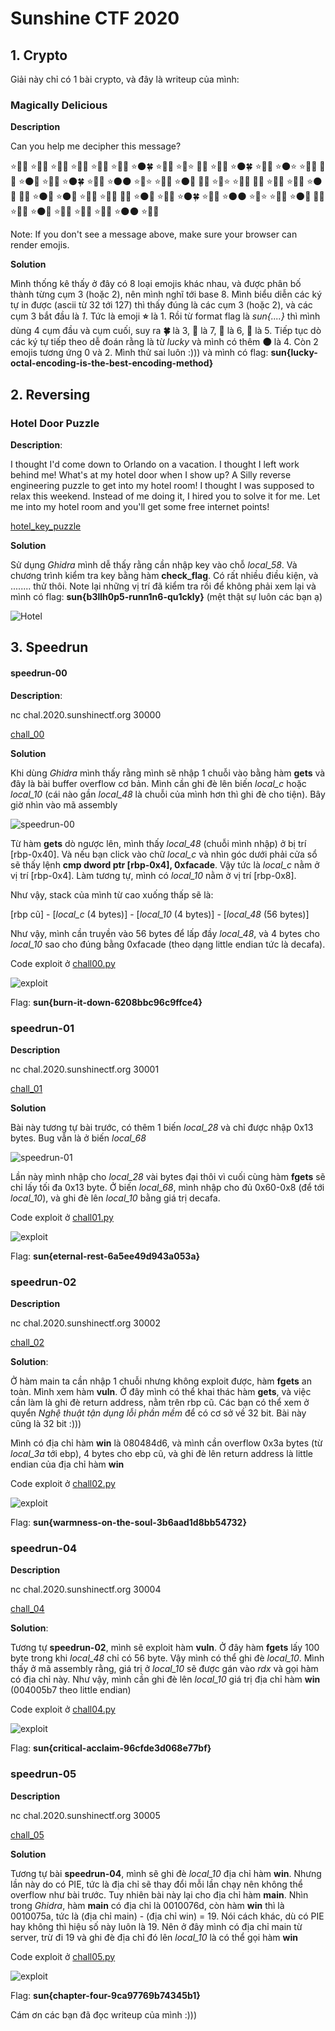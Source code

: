 # Sunshine CTF 2020

## 1. Crypto

Giải này chỉ có 1 bài crypto, và đây là writeup của mình:

### Magically Delicious

**Description**

Can you help me decipher this message?

⭐🌈🍀 ⭐🌈🦄 ⭐🦄🌈 ⭐🎈🍀 ⭐🦄🌑 ⭐🌈🦄 ⭐🌑🍀 ⭐🦄🍀 ⭐🎈⭐ 🦄🦄 ⭐🦄🎈 ⭐🌑🍀 ⭐🌈🌑 ⭐🌑⭐ ⭐🦄🌑 🦄🦄 ⭐🌑🦄 ⭐🦄🌈 ⭐🌑🍀 ⭐🦄🎈 ⭐🌑🌑 ⭐🦄⭐ ⭐🦄🌈 ⭐🌑🎈 🦄🦄 ⭐🦄⭐ ⭐🌈🍀 🦄🦄 ⭐🌈🌑 ⭐🦄💜 ⭐🌑🦄 🦄🦄 ⭐🌑🐴 ⭐🌑🦄 ⭐🌈🍀 ⭐🌈🌑 🦄🦄 ⭐🌑🦄 ⭐🦄🌈 ⭐🌑🍀 ⭐🦄🎈 ⭐🌑🌑 ⭐🦄⭐ ⭐🦄🌈 ⭐🌑🎈 🦄🦄 ⭐🦄🦄 ⭐🌑🦄 ⭐🌈🌑 ⭐🦄💜 ⭐🦄🎈 ⭐🌑🌑 ⭐🎈🦄

Note: If you don't see a message above, make sure your browser can render emojis.

**Solution**

Mình thống kê thấy ở đây có 8 loại emojis khác nhau, và được phân bố thành từng cụm 3 (hoặc 2), nên mình nghĩ tới base 8. Mình biểu diễn các ký tự in được (ascii từ 32 tới 127) thì thấy đúng là các cụm 3 (hoặc 2), và các cụm 3 bắt đầu là *1*. Tức là emoji **⭐** là 1. Rồi từ format flag là *sun{....}* thì mình dùng 4 cụm đầu và cụm cuối, suy ra **🍀** là 3, **🎈** là 7, **🌈** là 6, **🦄** là 5. Tiếp tục dò các ký tự tiếp theo dễ đoán rằng là từ *lucky* và mình có thêm **🌑** là 4. Còn 2 emojis tương ứng 0 và 2. Mình thử sai luôn :))) và mình có flag: **sun{lucky-octal-encoding-is-the-best-encoding-method}**

## 2.  Reversing

### Hotel Door Puzzle

**Description**:

I thought I'd come down to Orlando on a vacation. I thought I left work behind me! What's at my hotel door when I show up? A Silly reverse engineering puzzle to get into my hotel room! I thought I was supposed to relax this weekend. Instead of me doing it, I hired you to solve it for me. Let me into my hotel room and you'll get some free internet points!

[hotel_key_puzzle](hotel_key_puzzle)

**Solution**

Sử dụng *Ghidra* mình dễ thấy rằng cần nhập key vào chỗ *local_58*. Và chương trình kiểm tra key bằng hàm **check_flag**. Có rất nhiều điều kiện, và ........  thử thôi. Note lại những vị trí đã kiểm tra rồi để không phải xem lại và mình có flag: **sun{b3llh0p5-runn1n6-qu1ckly}** (mệt thật sự luôn các bạn ạ)

![Hotel](re1.png)

## 3. Speedrun

#### speedrun-00

**Description**:

nc chal.2020.sunshinectf.org 30000

[chall_00](chall_00)

**Solution**

Khi dùng *Ghidra* mình thấy rằng mình sẽ nhập 1 chuỗi vào bằng hàm **gets** và đây là bài buffer overflow cơ bản. Mình cần ghi đè lên biến *local_c* hoặc *local_10* (cái nào gần *local_48* là chuỗi của mình hơn thì ghi đè cho tiện). Bây giờ nhìn vào mã assembly

![speedrun-00](sr1.png)

Từ hàm **gets** dò ngược lên, mình thấy *local_48* (chuỗi mình nhập) ở bị trí [rbp-0x40]. Và nếu bạn click vào chữ *local_c* và nhìn góc dưới phải cửa sổ sẽ thấy lệnh **cmp dword ptr [rbp-0x4], 0xfacade**. Vậy tức là *local_c* nằm ở vị trí [rbp-0x4]. Làm tương tự, mình có *local_10* nằm ở vị trí [rbp-0x8].

Như vậy, stack của mình từ cao xuống thấp sẽ là:

[rbp cũ] - [*local_c* (4 bytes)] - [*local_10* (4 bytes)] - [*local_48* (56 bytes)]

Như vậy, mình cần truyền vào 56 bytes để lấp đầy *local_48*, và 4 bytes cho *local_10* sao cho đúng bằng 0xfacade (theo dạng little endian tức là decafa).

Code exploit ở [chall00.py](chall00.py)

![exploit](sr0solve.png)

Flag: **sun{burn-it-down-6208bbc96c9ffce4}**

### speedrun-01

**Description**

nc chal.2020.sunshinectf.org 30001

[chall_01](chall_01)

**Solution**

Bài này tương tự bài trước, có thêm 1 biến *local_28* và chỉ được nhập 0x13 bytes. Bug vẫn là ở biến *local_68*

![speedrun-01](sr1.png)

Lần này mình nhập cho *local_28* vài bytes đại thôi vì cuối cùng hàm **fgets** sẽ chỉ lấy tối đa 0x13 byte. Ở biến *local_68*, mình nhập cho đủ 0x60-0x8 (để tới *local_10*), và ghi đè lên *local_10* bằng giá trị decafa.

Code exploit ở [chall01.py](chall01.py)

![exploit](sr1solve.png)

Flag: **sun{eternal-rest-6a5ee49d943a053a}**

### speedrun-02

**Description**

nc chal.2020.sunshinectf.org 30002

[chall_02](chall_02)

**Solution**:

Ở hàm main ta cần nhập 1 chuỗi nhưng không exploit được, hàm **fgets** an toàn. Mình xem hàm **vuln**. Ở đây mình có thể khai thác hàm **gets**, và việc cần làm là ghi đè return address, nằm trên rbp cũ. Các bạn có thể xem ở quyển *Nghệ thuật tận dụng lỗi phần mềm* để có cơ sở về 32 bit. Bài này cũng là 32 bit :)))

Mình có địa chỉ hàm **win** là 080484d6, và mình cần overflow 0x3a bytes (từ *local_3a* tới ebp), 4 bytes cho ebp cũ, và ghi đè lên return address là little endian của địa chỉ hàm **win**

Code exploit ở [chall02.py](chall02.py)

![exploit](sr2solve.png)

Flag: **sun{warmness-on-the-soul-3b6aad1d8bb54732}**

### speedrun-04

**Description**

nc chal.2020.sunshinectf.org 30004

[chall_04](chall_04)

**Solution**:

Tương tự **speedrun-02**, mình sẽ exploit hàm **vuln**. Ở đây hàm **fgets** lấy 100 byte trong khi *local_48* chỉ có 56 byte. Vậy mình có thể ghi đè *local_10*. Mình thấy ở mã assembly rằng, giá trị ở *local_10* sẽ được gán vào *rdx* và gọi hàm có địa chỉ này. Như vậy, mình cần ghi đè lên *local_10* giá trị địa chỉ hàm **win** (004005b7 theo little endian)

Code exploit ở [chall04.py](chall04.py)

![exploit](sr4solve.png)

Flag: **sun{critical-acclaim-96cfde3d068e77bf}**

### speedrun-05

**Description**

nc chal.2020.sunshinectf.org 30005

[chall_05](chall_05)

**Solution**

Tương tự bài **speedrun-04**, mình sẽ ghi đè *local_10* địa chỉ hàm **win**. Nhưng lần này do có PIE, tức là địa chỉ sẽ thay đổi mỗi lần chạy nên không thể overflow như bài trước. Tuy nhiên bài này lại cho địa chỉ hàm **main**. Nhìn trong *Ghidra*, hàm **main** có địa chỉ là 0010076d, còn hàm **win** thì là 0010075a, tức là (địa chỉ main) - (địa chỉ win) = 19. Nói cách khác, dù có PIE hay không thì hiệu số này luôn là 19. Nên ở đây mình có địa chỉ main từ server, trừ đi 19 và ghi đè địa chỉ đó lên *local_10* là có thể gọi hàm **win**

Code exploit ở [chall05.py](chall05.py)

![exploit](sr5solve.png)

Flag: **sun{chapter-four-9ca97769b74345b1}**

Cám ơn các bạn đã đọc writeup của mình :)))